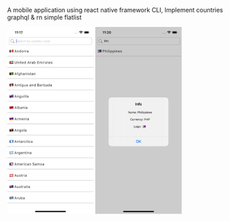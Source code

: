 A mobile application using react native framework CLI, Implement countries graphql & rn simple flatlist


<p float="left">
<img src="/img/1.png" width="200"/>
<img src="/img/2.png" width="200"/>
</p>